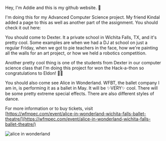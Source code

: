 Hey, I'm Addie and this is my github website. 🎉

I'm doing this for my Advanced Computer Science project. My friend Kindal added a page to this as well as another part of the assignment. You should check it out here: 

You should come to Dexter. It a private school in Wichita Falls, TX, and it's pretty cool. Some examples are when we had a DJ at school on just a regular Friday, when we got to pie teachers in the face, how we're painting all the walls for an art project, or how we held a robotics competition.

Another pretty cool thing is one of the students from Dexter in our computer science class that I'm doing this project for won the Hack-a-thon so congratulations to Eldon! 👏🏼

You should also come see Alice in Wonderland.
WFBT, the ballet company I am in, is performing it as a ballet in May.
It will be ✨VERY✨ cool. There will be some pretty extreme special effects.
There are also different styles of dance.

For more information or to buy tickets, visit [https://wfmpec.com/event/alice-in-wonderland-wichita-falls-ballet-theatre/](https://wfmpec.com/event/alice-in-wonderland-wichita-falls-ballet-theatre/)

![alice in wonderland](https://user-images.githubusercontent.com/100547210/156968576-ae6ba709-c364-4746-b97e-2815e6883039.jpg)
